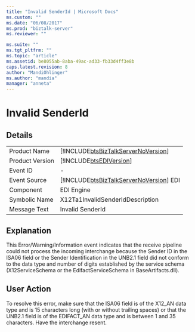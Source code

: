 ```yaml
---
title: "Invalid SenderId | Microsoft Docs"
ms.custom: ""
ms.date: "06/08/2017"
ms.prod: "biztalk-server"
ms.reviewer: ""

ms.suite: ""
ms.tgt_pltfrm: ""
ms.topic: "article"
ms.assetid: be8055ab-8aba-49ac-ad33-fb33d4ff3e8b
caps.latest.revision: 8
author: "MandiOhlinger"
ms.author: "mandia"
manager: "anneta"
---
```

# Invalid SenderId
## Details  
  
|                 |                                                                                        |
|-----------------|----------------------------------------------------------------------------------------|
|  Product Name   |   [!INCLUDE[btsBizTalkServerNoVersion](../includes/btsbiztalkservernoversion-md.md)]   |
| Product Version |               [!INCLUDE[btsEDIVersion](../includes/btsediversion-md.md)]               |
|    Event ID     |                                           -                                            |
|  Event Source   | [!INCLUDE[btsBizTalkServerNoVersion](../includes/btsbiztalkservernoversion-md.md)] EDI |
|    Component    |                                       EDI Engine                                       |
|  Symbolic Name  |                            X12Ta1InvalidSenderIdDescription                            |
|  Message Text   |                                    Invalid SenderId                                    |
  
## Explanation  
 This Error/Warning/Information event indicates that the receive pipeline could not process the incoming interchange because the Sender ID in the ISA06 field or the Sender Identification in the UNB2.1 field did not conform to the data type and number of digits established by the service schema (X12ServiceSchema or the EdifactServiceSchema in BaseArtifacts.dll).  
  
## User Action  
 To resolve this error, make sure that the ISA06 field is of the X12_AN data type and is 15 characters long (with or without trailing spaces) or that the UNB2.1 field is of the EDIFACT_AN data type and is between 1 and 35 characters. Have the interchange resent.